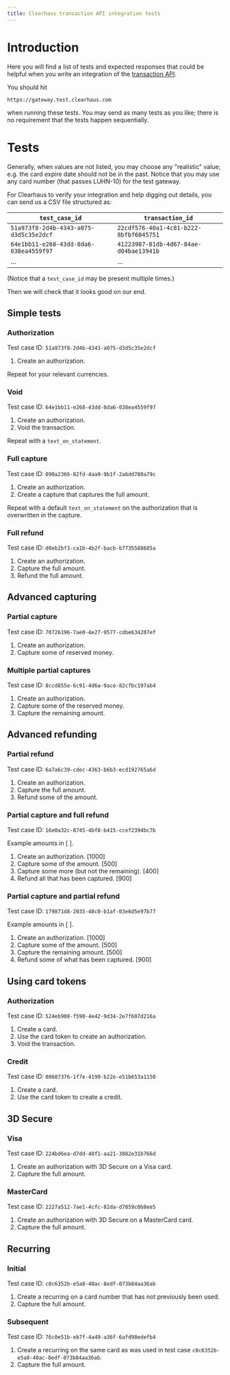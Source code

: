 ```yaml
---
title: Clearhaus transaction API integration tests
---
```


# Introduction

Here you will find a list of tests and expected responses that could be helpful
when you write an integration of the [transaction
API](http://docs.gateway.clearhaus.com).

You should hit

````
https://gateway.test.clearhaus.com
````

when running these tests. You may send as many tests as you like; there is no
requirement that the tests happen sequentially.

# Tests

Generally, when values are not listed, you may choose any "realistic" value;
e.g. the card expire date should not be in the past. Notice that you may use any
card number (that passes LUHN-10) for the test gateway.

For Clearhaus to verify your integration and help digging out details, you can
send us a CSV file structured as:

| `test_case_id`                         | `transaction_id`                       |
|----------------------------------------|----------------------------------------|
| `51a973f8-2d4b-4343-a075-d3d5c35e2dcf` | `22cdf576-40a1-4c81-b222-8bfbf6045751` |
| `64e1bb11-e268-43dd-8da6-038ea4559f97` | `41223987-81db-4d67-84ae-d04bae13941b` |
| ...                                    | ...                                    |

(Notice that a `test_case_id` may be present multiple times.)

Then we will check that it looks good on our end.


## Simple tests

### Authorization

Test case ID: `51a973f8-2d4b-4343-a075-d3d5c35e2dcf`

1. Create an authorization.

Repeat for your relevant currencies.

### Void

Test case ID: `64e1bb11-e268-43dd-8da6-038ea4559f97`

1. Create an authorization.
2. Void the transaction.

Repeat with a `text_on_statement`.

### Full capture

Test case ID: `090a2366-82fd-4aa9-9b1f-2a6dd780a79c`

1. Create an authorization.
2. Create a capture that captures the full amount.

Repeat with a default `text_on_statement` on the authorization that is
overwritten in the capture.

### Full refund

Test case ID: `d0eb2bf3-ca1b-4b2f-bacb-b7735588685a`

1. Create an authorization.
2. Capture the full amount.
3. Refund the full amount.


## Advanced capturing

### Partial capture

Test case ID: `70726196-7ae0-4e27-9577-cdbe634207ef`

1. Create an authorization.
2. Capture some of reserved money.

### Multiple partial captures

Test case ID: `8ccd855e-6c91-4d6a-9ace-82cfbc197ab4`

1. Create an authorization.
2. Capture some of the reserved money.
3. Capture the remaining amount.


## Advanced refunding

### Partial refund

Test case ID: `6a7a6c39-cdec-4363-b6b3-ecd192765a6d`

1. Create an authorization.
2. Capture the full amount.
3. Refund some of the amount.

### Partial capture and full refund

Test case ID: `16e0a32c-8745-4bf8-b415-ccef2394bc7b`

Example amounts in [ ].

1. Create an authorization. [1000]
2. Capture some of the amount. [500]
3. Capture some more (but not the remaining). [400]
4. Refund all that has been captured. [900]

### Partial capture and partial refund

Test case ID: `179871d8-2035-48c0-b1af-03e6d5e97b77`

Example amounts in [ ].

1. Create an authorization. [1000]
2. Capture some of the amount. [500]
3. Capture the remaining amount. [500]
4. Refund some of what has been captured. [900]


## Using card tokens

### Authorization

Test case ID: `524eb908-f590-4e42-9d34-2e7f607d216a`

1. Create a card.
2. Use the card token to create an authorization.
3. Void the transaction.

### Credit

Test case ID: `08687376-1f7e-4199-b22e-e51b653a1150`

1. Create a card.
2. Use the card token to create a credit.


## 3D Secure

### Visa

Test case ID: `224bd6ea-d7dd-40f1-aa21-3882e31b766d`

1. Create an authorization with 3D Secure on a Visa card.
2. Capture the full amount.

### MasterCard

Test case ID: `2227a512-7ae1-4cfc-82da-d7059c0b8ee5`

1. Create an authorization with 3D Secure on a MasterCard card.
2. Capture the full amount.


## Recurring

### Initial

Test case ID: `c8c6352b-e5a8-40ac-8edf-073b84aa36ab`

1. Create a recurring on a card number that has not previously been used.
2. Capture the full amount.

### Subsequent

Test case ID: `76c0e51b-eb7f-4a49-a36f-6afd98edefb4`

1. Create a recurring on the same card as was used in test case
   `c8c6352b-e5a8-40ac-8edf-073b84aa36ab`.
2. Capture the full amount.
